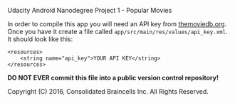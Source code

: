 Udacity Android Nanodegree Project 1 - Popular Movies

In order to compile this app you will need an API key from [themoviedb.org](https://www.themoviedb.org).
Once you have it create a file called `app/src/main/res/values/api_key.xml`.
It should look like this:

    <resources>
        <string name="api_key">YOUR API KEY</string>
    </resources>

**DO NOT EVER commit this file into a public version control repository!**

Copyright (C) 2016, Consolidated Braincells Inc.  All Rights Reserved.

